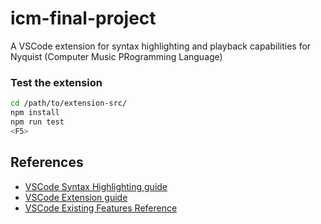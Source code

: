 # icm-final-project
A VSCode extension for syntax highlighting and playback capabilities for Nyquist (Computer Music PRogramming Language)

### Test the extension
```bash
cd /path/to/extension-src/
npm install
npm run test
<F5>
```


## References
- [VSCode Syntax Highlighting guide](https://code.visualstudio.com/api/language-extensions/syntax-highlight-guide)
- [VSCode Extension guide](https://code.visualstudio.com/api/language-extensions/syntax-highlight-guide)
- [VSCode Existing Features Reference](https://code.visualstudio.com/docs)
